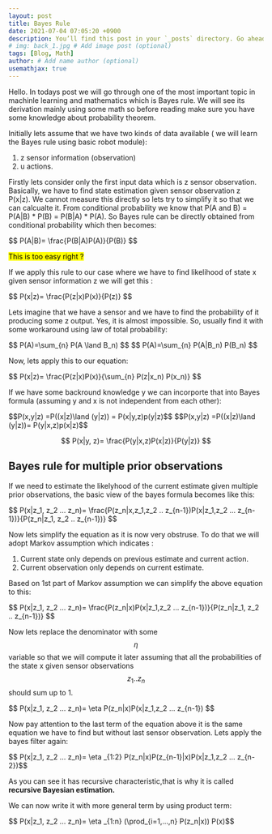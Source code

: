 ```yaml
---
layout: post
title: Bayes Rule
date: 2021-07-04 07:05:20 +0900
description: You’ll find this post in your `_posts` directory. Go ahead and edit it and re-build the site to see your changes. # Add post description (optional)
# img: back_1.jpg # Add image post (optional)
tags: [Blog, Math]
author: # Add name author (optional)
usemathjax: true
---
```


<p>
Hello. In todays post we will go through one of the most important topic in machinle learning and mathematics which is Bayes 
rule. We will see its derivation mainly using some math so before reading make sure you have some knowledge about probability 
theorem. 
</p>

Initially lets assume that we have two kinds of data available ( we will learn the Bayes rule using  basic robot module):
1. z sensor information (observation)
2. u actions.
<p>
Firstly lets consider only the first input data which is z sensor observation. Basically, we have to find state estimation 
given sensor observation z P(x|z). We cannot measure this directly so lets try to simplify it so that we can calcualte it. 
From conditional probability we know that P(A and B) = P(A|B) * P(B) = P(B|A) * P(A). So Bayes rule can be directly obtained 
from conditional probability which then becomes:
</p>
<p>
$$ P(A|B)= \frac{P(B|A)P(A)}{P(B)} $$
</p>

<mark>
This is too easy right  ?
</mark>

<p>
If we apply this rule to our case where we have to find likelihood of state x given sensor information z 
we will get this : 
</p>
<p>
$$ P(x|z)= \frac{P(z|x)P(x)}{P(z)} $$
</p>

Lets imagine that we have a sensor and we have to find the probability of it producing some z output. 
Yes, it is almost impossible. So, usually find it with some workaround using law of total probability:

<p>
  $$ P(A)=\sum_{n} P(A \land B_n) $$
  $$ P(A)=\sum_{n} P(A|B_n) P(B_n) $$
</p>

Now, lets apply this to our equation:
<p>
  $$ P(x|z)= \frac{P(z|x)P(x)}{\sum_{n} P(z|x_n) P(x_n)} $$
</p>


If we have some backround knowledge y we can incorporte that into Bayes formula (assuming y and x is not independent from each other):
<p>
  $$P(x,y|z) =P((x|z)\land (y|z)) = P(x|y,z)p(y|z)$$
  $$P(x,y|z) =P((x|z)\land (y|z))= P(y|x,z)p(x|z)$$

  $$ P(x|y, z)= \frac{P(y|x,z)P(x|z)}{P(y|z)} $$
</p>


<h2> Bayes rule for multiple prior observations </h2>
If we need to estimate the likelyhood of the current estimate given multiple prior observations, 
the basic view of the bayes formula becomes like this:
<p>
$$ P(x|z_1, z_2 ... z_n)= \frac{P(z_n|x,z_1,z_2 .. z_{n-1})P(x|z_1,z_2 ... z_{n-1})}{P(z_n|z_1, z_2 .. z_{n-1})} $$
</p>

Now lets simplify the equation as it is now very obstruse. To do that we will adopt Markov assumption which indicates : 
1. Current state only depends on previous estimate and current action.
2. Current observation only depends on current estimate.

Based on 1st part of Markov assumption we can simplify the above equation to this:
<p>
$$ P(x|z_1, z_2 ... z_n)= \frac{P(z_n|x)P(x|z_1,z_2 ... z_{n-1})}{P(z_n|z_1, z_2 .. z_{n-1})} $$
</p>

Now lets replace the denominator with some $$\eta$$ variable so that we will compute it later assuming that all the
probabilities of the state x given sensor observations $$z_1 .. z_n$$ should sum up to 1.

<p>
  $$ P(x|z_1, z_2 ... z_n)= \eta P(z_n|x)P(x|z_1,z_2 ... z_{n-1}) $$
</p>

Now pay attention to the last term of the equation above it is the same equation we have to find but without last sensor observation. Lets apply the bayes filter again:


<p>
  $$ P(x|z_1, z_2 ... z_n)= \eta _{1:2}  P(z_n|x)P(z_{n-1}|x)P(x|z_1,z_2 ... z_{n-2})$$
</p>


As you can see it has recursive characteristic,that is why it is called <b> recursive Bayesian estimation. </b>

We can now write it with more general term by using product term:

<p>
  $$ P(x|z_1, z_2 ... z_n)= \eta _{1:n} (\prod_{i=1,...,n} P(z_n|x)) P(x)$$
</p>